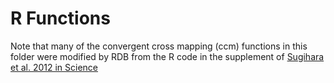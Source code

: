 # R Functions

Note that many of the convergent cross mapping (ccm) functions in this folder were modified by RDB from the R code in the supplement of [Sugihara et al. 2012 in Science](http://www.sciencemag.org/content/338/6106/496.short)